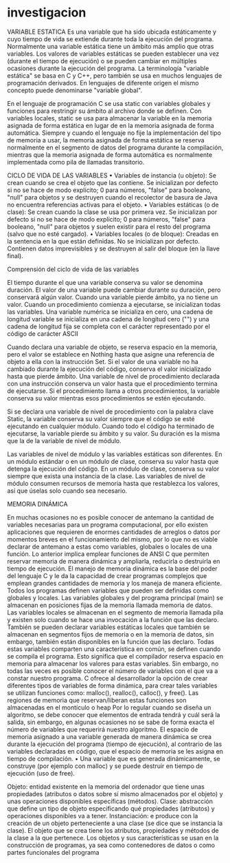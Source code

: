 # investigacion

VARIABLE ESTATICA
Es una variable que ha sido ubicada estáticamente y cuyo tiempo de vida se extiende durante toda la ejecución del programa. Normalmente una variable estática tiene un ámbito más amplio que otras variables. Los valores de variables estáticas se pueden establecer una vez (durante el tiempo de ejecución) o se pueden cambiar en múltiples ocasiones durante la ejecución del programa. La terminología "variable estática" se basa en C y C++, pero también se usa en muchos lenguajes de programación derivados. En lenguajes de diferente origen el mismo concepto puede denominarse "variable global".

En el lenguaje de programación C se usa static con variables globales y funciones para restringir su ámbito al archivo donde se definen. Con variables locales, static se usa para almacenar la variable en la memoria asignada de forma estática en lugar de en la memoria asignada de forma automática. Siempre y cuando el lenguaje no fije la implementación del tipo de memoria a usar, la memoria asignada de forma estática se reserva normalmente en el segmento de datos del programa durante la compilación, mientras que la memoria asignada de forma automática es normalmente implementada como pila de llamadas transitorio.

CICLO DE VIDA DE LAS VARIABLES
• Variables de instancia (u objeto):
Se crean cuando se crea el objeto que las contiene. Se inicializan por defecto si no se hace de modo explícito; 0 para números, "false" para booleano, "null" para objetos y se destruyen cuando el recolector de basura de Java no encuentra referencias activas para el objeto. 
• Variables estáticas (o de clase): 
Se crean cuando la clase se usa por primera vez. Se inicializan por defecto si no se hace de modo explícito; 0 para números, "false" para booleano, "null" para objetos y suelen existir para el resto del programa (salvo que no esté cargado). 
• Variables locales (o de bloque): 
Creadas en la sentencia en la que están definidas. No se inicializan por defecto. Contienen datos imprevisibles y se destruyen al salir del bloque (en la llave final).

Comprensión del ciclo de vida de las variables

El tiempo durante el que una variable conserva su valor se denomina duración. El valor de una variable puede cambiar durante su duración, pero conservará algún valor. Cuando una variable pierde ámbito, ya no tiene un valor.
Cuando un procedimiento comienza a ejecutarse, se inicializan todas las variables. Una variable numérica se inicializa en cero, una cadena de longitud variable se inicializa en una cadena de longitud cero ("") y una cadena de longitud fija se completa con el carácter representado por el código de carácter ASCII 

Cuando declara una variable de objeto, se reserva espacio en la memoria, pero el valor se establece en Nothing hasta que asigne una referencia de objeto a ella con la instrucción Set.
Si el valor de una variable no ha cambiado durante la ejecución del código, conserva el valor inicializado hasta que pierde ámbito.
Una variable de nivel de procedimiento declarada con una instrucción conserva un valor hasta que el procedimiento termina de ejecutarse. Si el procedimiento llama a otros procedimientos, la variable conserva su valor mientras esos procedimientos se estén ejecutando.

Si se declara una variable de nivel de procedimiento con la palabra clave Static, la variable conserva su valor siempre que el código se esté ejecutando en cualquier módulo. Cuando todo el código ha terminado de ejecutarse, la variable pierde su ámbito y su valor. Su duración es la misma que la de la variable de nivel de módulo.

Las variables de nivel de módulo y las variables estáticas son diferentes. En un módulo estándar o en un módulo de clase, conserva su valor hasta que detenga la ejecución del código. En un módulo de clase, conserva su valor siempre que exista una instancia de la clase. Las variables de nivel de módulo consumen recursos de memoria hasta que restablezca los valores, así que úselas solo cuando sea necesario.

MEMORIA DINÁMICA

En muchas ocasiones no es posible conocer de antemano la cantidad de variables necesarias para un programa computacional, por ello existen aplicaciones que requieren de enormes cantidades de arreglos o datos por momentos breves en el funcionamiento del mismo, por lo que no es viable declarar de antemano a estas como variables, globales o locales de una función. Lo anterior implica emplear funciones de ANSI C que permiten reservar memoria de manera dinámica y ampliarla, reducirla o destruirla en tiempo de ejecución. El manejo de memoria dinámica es la base del poder del lenguaje C y le da la capacidad de crear programas complejos que emplean grandes cantidades de memoria y los maneja de manera eficiente.
Todos los programas definen variables que pueden ser definidas como globales y locales. Las variables globales y del programa principal (main) se almacenan en posiciones fijas de la memoria llamada memoria de datos. Las variables locales se almacenan en el segmento de memoria llamada pila y existen solo cuando se hace una invocación a la función que las declaro. También se pueden declarar variables estáticas locales que también se almacenan en segmentos fijos de memoria o en la memoria de datos, sin embargo, también están disponibles en la función que las declaro.
Todas estas variables comparten una característica en común, se definen cuando se compila el programa. Esto significa que el compilador reserva espacio en memoria para almacenar los valores para estas variables. Sin embargo, no todas las veces es posible conocer el número de variables con el que va a constar nuestro programa. C ofrece al desarrollador la opción de crear diferentes tipos de variables de forma dinámica, para crear tales variables se utilizan funciones como: malloc(), realloc(), calloc(), y free(). Las regiones de memoria que reservan/liberan estas funciones son almacenadas en el montículo o heap
Por lo regular cuando se diseña un algoritmo, se debe conocer que elementos de entrada tendrá y cuál será la salida, sin embargo, en algunas ocasiones no se sabe de forma exacta el número de variables que requerirá nuestro algoritmo.
El espacio de memoria asignado a una variable generada de manera dinámica se crea durante la ejecución del programa (tiempo de ejecución), al contrario de las variables declaradas en código, que el espacio de memoria se les asigna en tiempo de compilación. • Una variable que es generada dinámicamente, se construye (por ejemplo con malloc) y se puede destruir en tiempo de ejecución (uso de free).

Objeto: entidad existente en la memoria del ordenador que tiene unas propiedades (atributos o datos sobre sí mismo almacenados por el objeto) y unas operaciones disponibles específicas (métodos).
Clase: abstracción que define un tipo de objeto especificando qué propiedades (atributos) y operaciones disponibles va a tener.
Instanciación: e produce con la creación de un objeto perteneciente a una clase (se dice que se instancia la clase). El objeto que se crea tiene los atributos, propiedades y métodos de la clase a la que pertenece. Los objetos y sus características se usan en la construcción de programas, ya sea como contenedores de datos o como partes funcionales del programa
